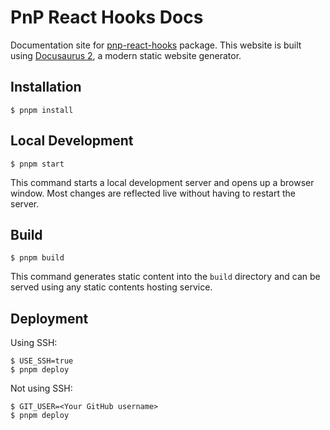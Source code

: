 # PnP React Hooks Docs

Documentation site for [pnp-react-hooks](https://github.com/SuperioOne/pnp-react-hooks) package. This website is built using [Docusaurus 2](https://docusaurus.io/), a modern static website generator.

## Installation

```shell
$ pnpm install
```

## Local Development

```shell
$ pnpm start
```

This command starts a local development server and opens up a browser window. Most changes are reflected live without having to restart the server.

## Build

```shell
$ pnpm build
```

This command generates static content into the `build` directory and can be served using any static contents hosting service.

## Deployment

Using SSH:

```shell
$ USE_SSH=true
$ pnpm deploy
```

Not using SSH:

```shell
$ GIT_USER=<Your GitHub username>
$ pnpm deploy
```